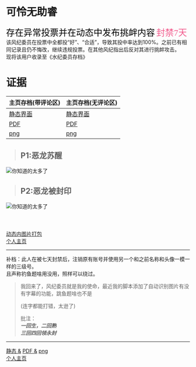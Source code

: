 # 可怜无助睿
<font face="黑体" color=black size=5>存在异常投票并在动态中发布挑衅内容</font>
<font face="黑体" color="#f25d8e" size=5>封禁7天</font><br>
该风纪委员在投票中全都投“好”、“合适”，导致其投中率达到100%。之前已有相同记录且仍不悔改，继续违规投票。在其他风纪指出后反对其进行挑衅攻击。<br>
现将该用户收录至《水纪委员存档》
# 证据
 
| 主页存档(带评论区) | 主页存档(无评论区) |
| ---------------- | ----------------- |
| [静态界面](https://qg46.github.io/bilibili/waterjudge/2/bevid-2-1.mhtml) | [静态界面](https://qg46.github.io/bilibili/waterjudge/2/bevid-2-2.mhtml) |
| [PDF](https://qg46.github.io/bilibili/waterjudge/2/bevid-2-4.pdf) | [PDF](https://qg46.github.io/bilibili/waterjudge/2/bevid-2-5.pdf) |
| [png](https://qg46.github.io/bilibili/waterjudge/2/QU4TE9]Z3P4Z15Y}`$AELEL.png) | [png](https://qg46.github.io/bilibili/waterjudge/2/ES_&#40;}QWQ[L29MFLBE{9$J7F.png) |
 
> ## P1:恶龙苏醒
> 

![](https://qg46.github.io/bilibili/waterjudge/2/c081f9b0f3f1f98a91a0d67480a316db389127176.jpg "你知道的太多了")

> ## P2:恶龙被封印
> 

![](https://qg46.github.io/bilibili/waterjudge/2/8174781babd1aa8c074dd26e6ab18421389127176.jpg "你知道的太多了")

#### <br>
[动态内图片打包](https://qg46.github.io/bilibili/waterjudge/2/bevid-2-3.zip)<br>
[个人主页](https://space.bilibili.com/381474147)

_________________

补档：此人在被七天封禁后，注销原有账号并使用另一个和之前名称和头像一模一样的三级号。<br>
且声称钓鱼题啥用没用，照样可以绕过。

> 我回来了，风纪委员就是我的使命，最近我的脚本添加了自动识别图片有没有字幕的功能，跳鱼题啥也不是
>
> (连字都能打错，太逊了)
>
> 批注：<br>
> ***一回生，二回熟<br>
> 三回四回领永封<br>***

_________________

[静态 &](https://qg46.github.io/bilibili/waterjudge/2/bevid-2-6.mhtml)
[PDF &](https://qg46.github.io/bilibili/waterjudge/2/bevid-2-7.pdf)
[png](https://qg46.github.io/bilibili/waterjudge/2/15N{R{_[K`L_2Q@17GF}VOM.png)<br>
[个人主页](https://space.bilibili.com/612321692)

 <div id="gitalk-container"></div> 
<link rel="stylesheet" href="//unpkg.com/gitalk/dist/gitalk.css">
<script src="//unpkg.com/docsify/lib/plugins/gitalk.min.js"></script>
<script src="//unpkg.com/gitalk/dist/gitalk.min.js"></script>
<script>
    const gitalk = new Gitalk({
        clientID: '16ed2ca2659f27d17c35',
        clientSecret: 'c6f6ae62a12d380ff1945f44527295d2505503d3',
        repo: 'SaveUserComment',
        owner: 'qg46',
        admin: ['qg46'],
        distractionFreeMode: false,
        id: location.pathname,
        proxy: 'https://114514-qg46.vercel.app/github/login/oauth/access_token'
    })
    gitalk.render('gitalk-container');
 
 window.$docsify = {
	plugins: [
		function (hook, vm) {
			hook.doneEach(function () {
				if (window.title_id !== window.location.hash.match(/#(.*?)([?]|$)/)[1]) {
					window.reload;
				}
				window.title_id = window.location.hash.match(/#(.*?)([?]|$)/)[1];
			})
		}
	]
}
</script>
